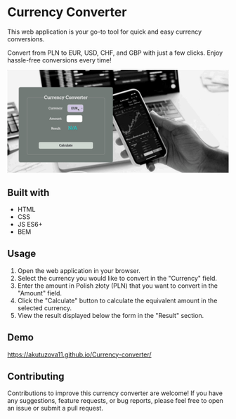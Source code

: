 
# Currency Converter

This web application is your go-to tool for quick and easy currency conversions. 

Convert from PLN to EUR, USD, CHF, and GBP with just a few clicks. Enjoy hassle-free conversions every time!

![](https://github.com/akutuzova11/Currency-converter/blob/main/gif%20for%20readme.gif)

## Built with

  - HTML
  - CSS
  - JS ES6+
  - BEM

## Usage

1. Open the web application in your browser.
2. Select the currency you would like to convert in the "Currency" field.
3. Enter the amount in Polish złoty (PLN) that you want to convert in the "Amount" field.
4. Click the "Calculate" button to calculate the equivalent amount in the selected currency.
5. View the result displayed below the form in the "Result" section.

## Demo

https://akutuzova11.github.io/Currency-converter/

## Contributing

Contributions to improve this currency converter are welcome! 
If you have any suggestions, feature requests, or bug reports, please feel free to open an issue or submit a pull request.





